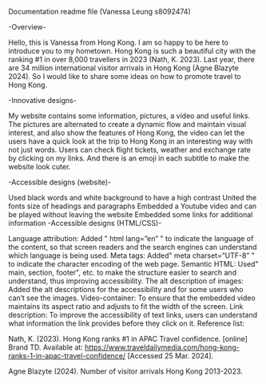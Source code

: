 Documentation readme file (Vanessa Leung s8092474)

-Overview-

Hello, this is Vanessa from Hong Kong. I am so happy to be here to introduce you to my hometown. Hong Kong is such a beautiful city with the ranking #1 in over 8,000 travellers in 2023 (Nath, K. 2023). Last year, there are 34 million international visitor arrivals in Hong Kong (Agne Blazyte 2024). So I would like to share some ideas on how to promote travel to Hong Kong.

-Innovative designs-

My website contains some information, pictures, a video and useful links. The pictures are alternated to create a dynamic flow and maintain visual interest, and also show the features of Hong Kong, the video can let the users have a quick look at the trip to Hong Kong in an interesting way with not just words. Users can check flight tickets, weather and exchange rate by clicking on my links. And there is an emoji in each subtitle to make the website look cuter.

-Accessible designs (website)-

Used black words and white background to have a high contrast
United the fonts size of headings and paragraphs
Embedded a Youtube video and can be played without leaving the website
Embedded some links for additional information
-Accessible designs (HTML/CSS)-

Language attribution: Added " html lang=”en” " to indicate the language of the content, so that screen readers and the search engines can understand which language is being used.
Meta tags: Added" meta charset=”UTF-8” " to indicate the character encoding of the web page.
Semantic HTML: Used" main, section, footer", etc. to make the structure easier to search and understand, thus improving accessibility.
The alt description of images: Added the alt descriptions for the accessibility and for some users who can’t see the images.
Video-container: To ensure that the embedded video maintains its aspect ratio and adjusts to fit the width of the screen.
Link description: To improve the accessibility of text links, users can understand what information the link provides before they click on it.
Reference list:

Nath, K. (2023). Hong Kong ranks #1 in APAC Travel confidence. [online] Brand TD. Available at: https://www.traveldailymedia.com/hong-kong-ranks-1-in-apac-travel-confidence/ [Accessed 25 Mar. 2024].

Agne Blazyte (2024). Number of visitor arrivals Hong Kong 2013-2023.
